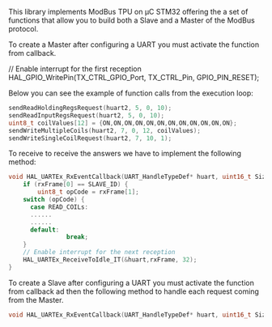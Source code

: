This library implements ModBus TPU on µC STM32 offering the a set
of functions that allow you to build both a Slave and a Master of the
ModBus protocol.


To create a Master after configuring a UART you must activate the function
from callback.

// Enable interrupt for the first reception
HAL_GPIO_WritePin(TX_CTRL_GPIO_Port, TX_CTRL_Pin, GPIO_PIN_RESET);

Below you can see the example of function calls from the execution loop:
```c++
sendReadHoldingRegsRequest(huart2, 5, 0, 10);
sendReadInputRegsRequest(huart2, 5, 0, 10);
uint8_t coilValues[12] = {ON,ON,ON,ON,ON,ON,ON,ON,ON,ON,ON,ON};
sendWriteMultipleCoils(huart2, 7, 0, 12, coilValues);
sendWriteSingleCoilRequest(huart2, 7, 10, 1);
```
To receive to receive the answers we have to implement the following
method:

```c++
void HAL_UARTEx_RxEventCallback(UART_HandleTypeDef* huart, uint16_t Size) {
	if (rxFrame[0] == SLAVE_ID) {
		uint8_t opCode = rxFrame[1];
    switch (opCode) {
      case READ_COILs:
      ......
      ......
      default:
				break;
    }
    // Enable interrupt for the next reception
    HAL_UARTEx_ReceiveToIdle_IT(&huart,rxFrame, 32);
}
```

To create a Slave after configuring a UART you must activate the function
from callback ad then the following method to handle each request coming from
the Master.  

```c++
void HAL_UARTEx_RxEventCallback(UART_HandleTypeDef* huart, uint16_t Size) {
```
